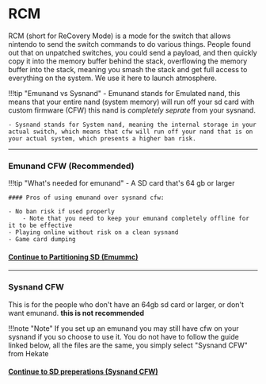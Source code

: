 # RCM

RCM (short for ReCovery Mode) is a mode for the switch that allows nintendo to send the switch commands to do various things. People found out that on unpatched switches, you could send a payload, and then quickly copy it into the memory buffer behind the stack, overflowing the memory buffer into the stack, meaning you smash the stack and get full access to everything on the system. We use it here to launch atmosphere.

!!!tip "Emunand vs Sysnand"
	- Emunand stands for Emulated nand, this means that your entire nand (system memory) will run off your sd card with custom firmware (CFW)     this nand is *completely seprate* from your sysnand.

	- Sysnand stands for System nand, meaning the internal storage in your actual switch, which means that cfw will run off your nand that is on your actual system, which presents a higher ban risk.


----

### Emunand CFW (Recommended)

!!!tip "What's needed for emunand"
	- A SD card that's 64 gb or larger

	#### Pros of using emunand over sysnand cfw:

	- No ban risk if used properly
		- Note that you need to keep your emunand completely offline for it to be effective
	- Playing online without risk on a clean sysnand
	- Game card dumping

#### [Continue to Partitioning SD (Emummc) <i class="fa fa-arrow-circle-right fa-lg"></i>](emummc/partitioning_sd.md)
-----

### Sysnand CFW

This is for the people who don't have an 64gb sd card or larger, or don't want emunand. **this is not recommended**

!!!note "Note"
	If you set up an emunand you may still have cfw on your sysnand if you so choose to use it. You do not have to follow the guide linked below, all the files are the same, you simply select "Sysnand CFW" from Hekate 


#### [Continue to SD preperations (Sysnand CFW) <i class="fa fa-arrow-circle-right fa-lg"></i>](sysnand/sd_preparation.md)